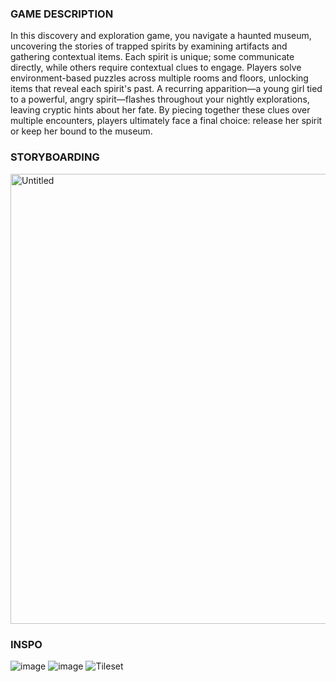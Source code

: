 ### GAME DESCRIPTION

In this discovery and exploration game, you navigate a haunted museum, uncovering the stories of trapped spirits by examining artifacts and gathering contextual items. Each spirit is unique; some communicate directly, while others require contextual clues to engage. Players solve environment-based puzzles across multiple rooms and floors, unlocking items that reveal each spirit's past. A recurring apparition—a young girl tied to a powerful, angry spirit—flashes throughout your nightly explorations, leaving cryptic hints about her fate. By piecing together these clues over multiple encounters, players ultimately face a final choice: release her spirit or keep her bound to the museum.

### STORYBOARDING

<img width="720" alt="Untitled" src="https://github.com/user-attachments/assets/ebe04059-d010-48e1-84b9-3458294c7e60">

### INSPO

![image](https://github.com/user-attachments/assets/bd3caa71-fa34-4b7f-a707-a2954bc4bc5c)
![image](https://github.com/user-attachments/assets/40642df5-cb65-4089-8f54-48eb471cf30f)
![Tileset](https://github.com/user-attachments/assets/89709e91-bee4-4899-8720-bc91d9002b43)
